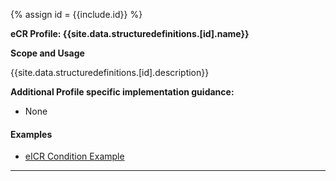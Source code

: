 {% assign id = {{include.id}} %}


**eCR Profile: {{site.data.structuredefinitions.[id].name}}**

**Scope and Usage**

{{site.data.structuredefinitions.[id].description}}


**Additional Profile specific implementation guidance:**

- None

#### Examples

- [eICR Condition Example](Condition-eicr-condition-eve-everywoman-common-cold.html)

---
